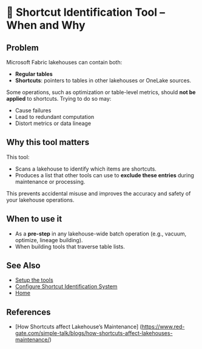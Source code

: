 # 🧭 Shortcut Identification Tool – When and Why

## Problem

Microsoft Fabric lakehouses can contain both:
- **Regular tables**
- **Shortcuts**: pointers to tables in other lakehouses or OneLake sources.

Some operations, such as optimization or table-level metrics, should **not be applied** to shortcuts. Trying to do so may:
- Cause failures
- Lead to redundant computation
- Distort metrics or data lineage

## Why this tool matters

This tool:
- Scans a lakehouse to identify which items are shortcuts.
- Produces a list that other tools can use to **exclude these entries** during maintenance or processing.

This prevents accidental misuse and improves the accuracy and safety of your lakehouse operations.

## When to use it

- As a **pre-step** in any lakehouse-wide batch operation (e.g., vacuum, optimize, lineage building).
- When building tools that traverse table lists.

## See Also

- [Setup the tools](/Documentation/Production/docs/Setup)
- [Configure Shortcut Identification System](/Documentation/Production/docs/How-to-Set-Up-Tool-docs/Shortcut-Identification-System)
- [Home](/Documentation/Production/README)

## References

- [How Shortcuts affect Lakehouse’s Maintenance] (https://www.red-gate.com/simple-talk/blogs/how-shortcuts-affect-lakehouses-maintenance/)